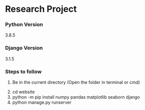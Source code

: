 # Research Project

### Python Version
3.8.5

### Django Version
3.1.5

### Steps to follow
1. Be in the current directory (Open the folder in terminal or cmd)
<!-- 2. python branch_prediction.py
3. python college_prediction_.py
4. python placement_prediction.py -->
2. cd website
3. python -m pip install numpy pandas matplotlib seaborn django
4. python manage.py runserver